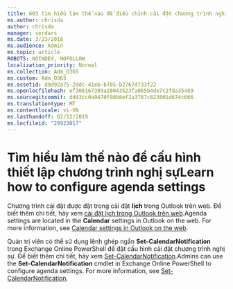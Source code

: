 ```yaml
---
title: 603 tìm hiểu làm thế nào để điều chỉnh cài đặt chương trình nghị sự
ms.author: chrisda
author: chrisda
manager: serdars
ms.date: 3/23/2018
ms.audience: Admin
ms.topic: article
ROBOTS: NOINDEX, NOFOLLOW
localization_priority: Normal
ms.collection: Adm_O365
ms.custom: Adm_O365
ms.assetid: d9d92a75-2ddc-41eb-b705-b2767d733f22
ms.openlocfilehash: ef308167393a28043523fa065b4de7c2fda35489
ms.sourcegitcommit: dd43cc0a9470f98b8ef2a3787c823801d674c666
ms.translationtype: MT
ms.contentlocale: vi-VN
ms.lasthandoff: 02/12/2019
ms.locfileid: "29923017"
---
```

# <a name="learn-how-to-configure-agenda-settings"></a><span data-ttu-id="2404c-102">Tìm hiểu làm thế nào để cấu hình thiết lập chương trình nghị sự</span><span class="sxs-lookup"><span data-stu-id="2404c-102">Learn how to configure agenda settings</span></span>

<span data-ttu-id="2404c-p101">Chương trình cài đặt được đặt trong cài đặt **lịch** trong Outlook trên web. Để biết thêm chi tiết, hãy xem [cài đặt lịch trong Outlook trên web](https://support.office.com/article/12cba5a4-4f95-4d00-bfc3-b694aa67ac8f).</span><span class="sxs-lookup"><span data-stu-id="2404c-p101">Agenda settings are located in the **Calendar** settings in Outlook on the web. For more information, see [Calendar settings in Outlook on the web](https://support.office.com/article/12cba5a4-4f95-4d00-bfc3-b694aa67ac8f).</span></span>
  
<span data-ttu-id="2404c-p102">Quản trị viên có thể sử dụng lệnh ghép ngắn **Set-CalendarNotification** trong Exchange Online PowerShell để đặt cấu hình cài đặt chương trình nghị sự. Để biết thêm chi tiết, hãy xem [Set-CalendarNotification](https://technet.microsoft.com/library/dd351284).</span><span class="sxs-lookup"><span data-stu-id="2404c-p102">Admins can use the **Set-CalendarNotification** cmdlet in Exchange Online PowerShell to configure agenda settings. For more information, see [Set-CalendarNotification](https://technet.microsoft.com/library/dd351284).</span></span>
  

